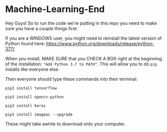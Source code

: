 # Machine-Learning-End

Hey Guys! So to run the code we're putting in this repo you need to make sure you have a couple things first:

If you are a WINDOWS user, you might need to reinstall the latest version of Python found here: https://www.python.org/downloads/release/python-377/


When you install, MAKE SURE that you CHECK A BOX right at the beginning of the installation: `"Add Python 3.7 to PATH"`. This will allow you to do `pip` installs like everyone else.


Then everyone should type these commands into their terminal:


  `pip3 install tensorflow`

  `pip3 install opencv-python`

  `pip3 install keras`

  `pip3 install imageai --upgrade`


These might take awhile to download onto your computer.
